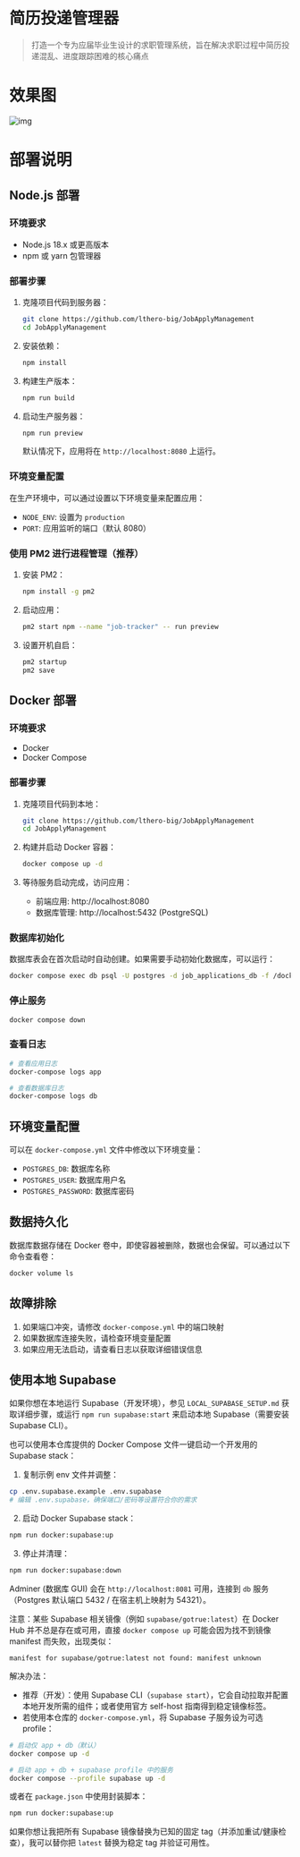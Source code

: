

# 简历投递管理器

> 打造一个专为应届毕业生设计的求职管理系统，旨在解决求职过程中简历投递混乱、进度跟踪困难的核心痛点



# 效果图

![img](image.png)



# 部署说明

## Node.js 部署

### 环境要求

- Node.js 18.x 或更高版本
- npm 或 yarn 包管理器

### 部署步骤

1. 克隆项目代码到服务器：

   ```bash
   git clone https://github.com/lthero-big/JobApplyManagement
   cd JobApplyManagement
   ```

2. 安装依赖：

   ```bash
   npm install
   ```

3. 构建生产版本：

   ```bash
   npm run build
   ```

4. 启动生产服务器：

   ```bash
   npm run preview
   ```

   默认情况下，应用将在 `http://localhost:8080` 上运行。

### 环境变量配置

在生产环境中，可以通过设置以下环境变量来配置应用：

- `NODE_ENV`: 设置为 `production`
- `PORT`: 应用监听的端口（默认 8080）

### 使用 PM2 进行进程管理（推荐）

1. 安装 PM2：

   ```bash
   npm install -g pm2
   ```

2. 启动应用：

   ```bash
   pm2 start npm --name "job-tracker" -- run preview
   ```

3. 设置开机自启：

   ```bash
   pm2 startup
   pm2 save
   ```

## Docker 部署

### 环境要求

- Docker
- Docker Compose

### 部署步骤

1. 克隆项目代码到本地：

   ```bash
   git clone https://github.com/lthero-big/JobApplyManagement
   cd JobApplyManagement
   ```

2. 构建并启动 Docker 容器：

   ```bash
   docker compose up -d
   ```

3. 等待服务启动完成，访问应用：

   - 前端应用: http://localhost:8080
   - 数据库管理: http://localhost:5432 (PostgreSQL)

### 数据库初始化

数据库表会在首次启动时自动创建。如果需要手动初始化数据库，可以运行：

```bash
docker compose exec db psql -U postgres -d job_applications_db -f /docker-entrypoint-initdb.d/init-db.sh
```

### 停止服务

```bash
docker compose down
```

### 查看日志

```bash
# 查看应用日志
docker-compose logs app

# 查看数据库日志
docker-compose logs db
```

## 环境变量配置

可以在 `docker-compose.yml` 文件中修改以下环境变量：

- `POSTGRES_DB`: 数据库名称
- `POSTGRES_USER`: 数据库用户名
- `POSTGRES_PASSWORD`: 数据库密码

## 数据持久化

数据库数据存储在 Docker 卷中，即使容器被删除，数据也会保留。可以通过以下命令查看卷：

```bash
docker volume ls
```

## 故障排除

1. 如果端口冲突，请修改 `docker-compose.yml` 中的端口映射
2. 如果数据库连接失败，请检查环境变量配置
3. 如果应用无法启动，请查看日志以获取详细错误信息

## 使用本地 Supabase

如果你想在本地运行 Supabase（开发环境），参见 `LOCAL_SUPABASE_SETUP.md` 获取详细步骤，或运行 `npm run supabase:start` 来启动本地 Supabase（需要安装 Supabase CLI）。

也可以使用本仓库提供的 Docker Compose 文件一键启动一个开发用的 Supabase stack：

1. 复制示例 env 文件并调整：

```bash
cp .env.supabase.example .env.supabase
# 编辑 .env.supabase，确保端口/密码等设置符合你的需求
```

2. 启动 Docker Supabase stack：

```bash
npm run docker:supabase:up
```

3. 停止并清理：

```bash
npm run docker:supabase:down
```

Adminer (数据库 GUI) 会在 `http://localhost:8081` 可用，连接到 `db` 服务（Postgres 默认端口 5432 / 在宿主机上映射为 54321）。

注意：某些 Supabase 相关镜像（例如 `supabase/gotrue:latest`）在 Docker Hub 并不总是存在或可用，直接 `docker compose up` 可能会因为找不到镜像 manifest 而失败，出现类似：

```
manifest for supabase/gotrue:latest not found: manifest unknown
```

解决办法：

- 推荐（开发）：使用 Supabase CLI（`supabase start`），它会自动拉取并配置本地开发所需的组件；或者使用官方 self-host 指南得到稳定镜像标签。
- 若使用本仓库的 `docker-compose.yml`，将 Supabase 子服务设为可选 profile：

```bash
# 启动仅 app + db（默认）
docker compose up -d

# 启动 app + db + supabase profile 中的服务
docker compose --profile supabase up -d
```

或者在 `package.json` 中使用封装脚本：

```bash
npm run docker:supabase:up
```

如果你想让我把所有 Supabase 镜像替换为已知的固定 tag（并添加重试/健康检查），我可以替你把 `latest` 替换为稳定 tag 并验证可用性。
